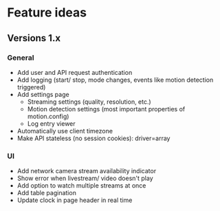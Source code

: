 # Feature ideas

## Versions 1.x
### General
- Add user and API request authentication
- Add logging (start/ stop, mode changes, events like motion detection triggered)
- Add settings page
    - Streaming settings (quality, resolution, etc.)
    - Motion detection settings (most important properties of motion.config)
    - Log entry viewer
- Automatically use client timezone	
- Make API stateless (no session cookies): driver=array

### UI
- Add network camera stream availability indicator
- Show error when livestream/ video doesn't play
- Add option to watch multiple streams at once
- Add table pagination
- Update clock in page header in real time
